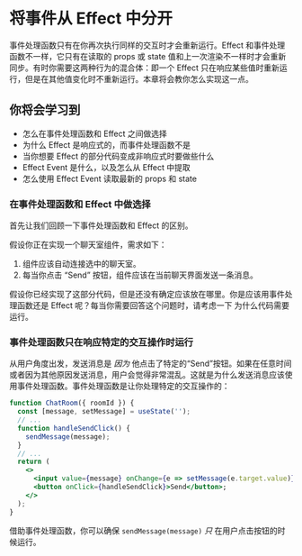 # 将事件从 Effect 中分开
事件处理函数只有在你再次执行同样的交互时才会重新运行。Effect 和事件处理函数不一样，它只有在读取的 props 或 state 值和上一次渲染不一样时才会重新同步。有时你需要这两种行为的混合体：即一个 Effect 只在响应某些值时重新运行，但是在其他值变化时不重新运行。本章将会教你怎么实现这一点。

## 你将会学习到
+ 怎么在事件处理函数和 Effect 之间做选择
+ 为什么 Effect 是响应式的，而事件处理函数不是
+ 当你想要 Effect 的部分代码变成非响应式时要做些什么
+ Effect Event 是什么，以及怎么从 Effect 中提取
+ 怎么使用 Effect Event 读取最新的 props 和 state

### 在事件处理函数和 Effect 中做选择 
首先让我们回顾一下事件处理函数和 Effect 的区别。

假设你正在实现一个聊天室组件，需求如下：

1. 组件应该自动连接选中的聊天室。
2. 每当你点击 “Send” 按钮，组件应该在当前聊天界面发送一条消息。

假设你已经实现了这部分代码，但是还没有确定应该放在哪里。你是应该用事件处理函数还是 Effect 呢？每当你需要回答这个问题时，请考虑一下 为什么代码需要运行。

### 事件处理函数只在响应特定的交互操作时运行 
从用户角度出发，发送消息是 *因为* 他点击了特定的“Send”按钮。如果在任意时间或者因为其他原因发送消息，用户会觉得非常混乱。这就是为什么发送消息应该使用事件处理函数。事件处理函数是让你处理特定的交互操作的：

```jsx
function ChatRoom({ roomId }) {
  const [message, setMessage] = useState('');
  // ...
  function handleSendClick() {
    sendMessage(message);
  }
  // ...
  return (
    <>
      <input value={message} onChange={e => setMessage(e.target.value)} />
      <button onClick={handleSendClick}>Send</button>;
    </>
  );
}
```

借助事件处理函数，你可以确保 `sendMessage(message)` *只* 在用户点击按钮的时候运行。